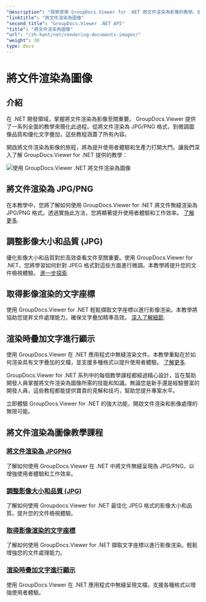 ```yaml
---
"description": "探索使用 GroupDocs.Viewer for .NET 將文件渲染為影像的教學。優化影像品質、提取文字座標並提升使用者體驗。"
"linktitle": "將文件渲染為圖像"
"second_title": "GroupDocs.Viewer .NET API"
"title": "將文件渲染為圖像"
"url": "/zh-hant/net/rendering-documents-images/"
"weight": 30
type: docs
---
```

# 將文件渲染為圖像

## 介紹

在 .NET 開發領域，掌握將文件渲染為影像至關重要。 GroupDocs.Viewer 提供了一系列全面的教學來簡化此過程。從將文件渲染為 JPG/PNG 格式，到微調圖像品質和優化文字疊加，這些教程涵蓋了所有內容。

開啟將文件渲染為影像的旅程，將為提升使用者體驗和生產力打開大門。讓我們深入了解 GroupDocs.Viewer for .NET 提供的教學：

![使用 GroupDocs.Viewer .NET 將文件渲染為圖像](/viewer/rendering-documents-images/image.png)

## 將文件渲染為 JPG/PNG
在本教學中，您將了解如何使用 GroupDocs.Viewer for .NET 將文件無縫渲染為 JPG/PNG 格式。透過實施此方法，您將顯著提升使用者體驗和工作效率。 [了解更多](./render-jpg-png/).

## 調整影像大小和品質 (JPG)
優化影像大小和品質對於高效查看文件至關重要。使用 GroupDocs.Viewer for .NET，您將學習如何針對 JPEG 格式對這些方面進行微調。本教學將提升您的文件檢視體驗。 [進一步探索](./adjust-image-size-and-quality-jpg/).

## 取得影像渲染的文字座標
使用 GroupDocs.Viewer for .NET 輕鬆擷取文字座標以進行影像渲染。本教學將協助您提昇文件處理能力，確保文字疊加精準高效。 [深入了解細節](./get-text-coordinates-image/).

## 渲染時疊加文字進行顯示
使用 GroupDocs.Viewer 在 .NET 應用程式中無縫渲染文件。本教學重點在於如何渲染具有文字疊加的文檔，並支援多種格式以提升使用者體驗。 [了解更多](./render-with-text-overlay/).

GroupDocs.Viewer for .NET 系列中的每個教學課程都經過精心設計，旨在幫助開發人員掌握將文件渲染為圖像所需的技能和知識。無論您是新手還是經驗豐富的開發人員，這些教程都能提供寶貴的見解和技巧，幫助您提升專案水平。

立即體驗 GroupDocs.Viewer for .NET 的強大功能，開啟文件渲染和影像處理的無限可能。

## 將文件渲染為圖像教學課程
### [將文件渲染為 JPGPNG](./render-jpg-png/)
了解如何使用 GroupDocs.Viewer 在 .NET 中將文件無縫呈現為 JPG/PNG，以增強使用者體驗和工作效率。
### [調整影像大小和品質 (JPG)](./adjust-image-size-and-quality-jpg/)
了解如何使用 Groupdocs.Viewer for .NET 最佳化 JPEG 格式的影像大小和品質。提升您的文件檢視體驗。
### [取得影像渲染的文字座標](./get-text-coordinates-image/)
了解如何使用 GroupDocs.Viewer for .NET 擷取文字座標以進行影像渲染。輕鬆增強您的文件處理能力。
### [渲染時疊加文字進行顯示](./render-with-text-overlay/)
使用 GroupDocs.Viewer 在 .NET 應用程式中無縫呈現文檔，支援各種格式以增強使用者體驗。